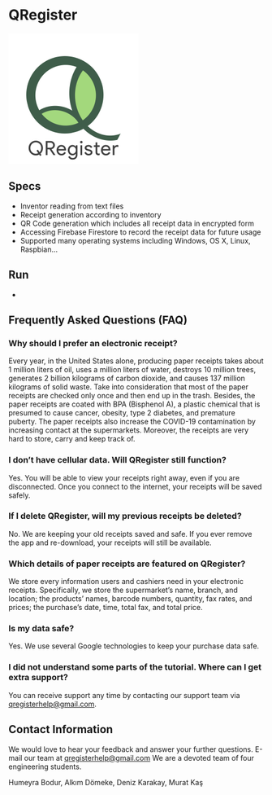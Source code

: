 # QRegister

<img src="https://github.com/QRegister/qregister-desktop/blob/main/qregister_logo.png" width="256">

## Specs
- Inventor reading from text files
- Receipt generation according to inventory
- QR Code generation which includes all receipt data in encrypted form
- Accessing Firebase Firestore to record the receipt data for future usage
- Supported many operating systems including Windows, OS X, Linux, Raspbian...

## Run
- 


## Frequently Asked Questions (FAQ)

### Why should I prefer an electronic receipt?

Every year, in the United States alone, producing paper receipts takes about 1 million liters of oil, uses a million liters of water, destroys 10 million trees, generates 2 billion kilograms of carbon dioxide, and causes 137 million kilograms of solid waste. Take into consideration that most of the paper receipts are checked only once and then end up in the trash. Besides, the paper receipts are coated with BPA (Bisphenol A), a plastic chemical that is presumed to cause cancer, obesity, type 2 diabetes, and premature puberty. The paper receipts also increase the COVID-19 contamination by increasing contact at the supermarkets. Moreover, the receipts are very hard to store, carry and keep track of.

### I don’t have cellular data. Will QRegister still function?

Yes. You will be able to view your receipts right away, even if you are disconnected. Once you connect to the internet, your receipts will be saved safely.

### If I delete QRegister, will my previous receipts be deleted?

No. We are keeping your old receipts saved and safe. If you ever remove the app and re-download, your receipts will still be available.

### Which details of paper receipts are featured on QRegister?
We store every information users and cashiers need in your electronic receipts. Specifically, we store the supermarket’s name, branch, and location; the products’ names, barcode numbers, quantity, fax rates, and prices; the purchase’s date, time, total fax, and total price.

### Is my data safe?

Yes. We use several Google technologies to keep your purchase data safe.

### I did not understand some parts of the tutorial. Where can I get extra support?
You can receive support any time by contacting our support team via qregisterhelp@gmail.com.
 
## Contact Information

We would love to hear your feedback and answer your further questions. E-mail our team at qregisterhelp@gmail.com
We are a devoted team of four engineering students.

Humeyra Bodur, Alkım Dömeke, Deniz Karakay, Murat Kaş

